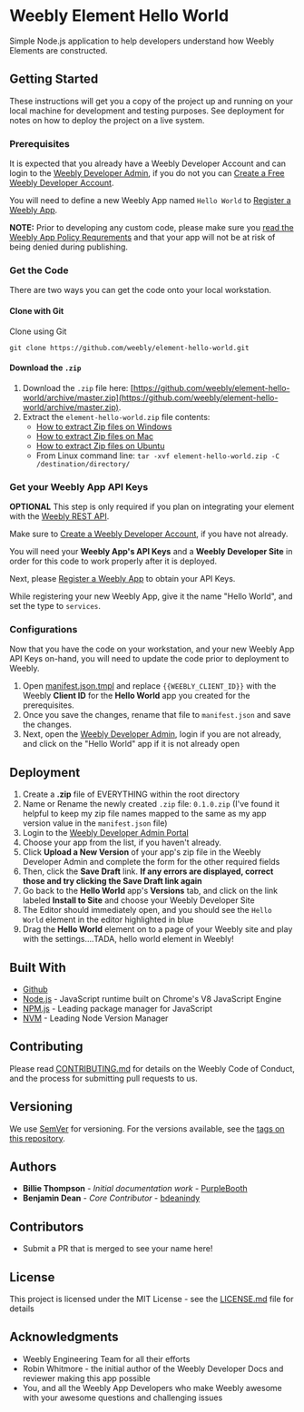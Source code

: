 # Weebly Element Hello World 

Simple Node.js application to help developers understand how Weebly Elements are constructed.

## Getting Started

These instructions will get you a copy of the project up and running on your local machine for development and testing purposes.
See deployment for notes on how to deploy the project on a live system.

### Prerequisites

It is expected that you already have a Weebly Developer Account and can login to the [Weebly Developer Admin](https://www.weebly.com/developer-admin/), if you do not you can [Create a Free Weebly Developer Account](https://dev.weebly.com/create-a-developer-account.html).

You will need to define a new Weebly App named `Hello World` to [Register a Weebly App](https://dev.weebly.com/register-your-app.html).

**NOTE:** Prior to developing any custom code, please make sure you [read the Weebly App Policy Requrements](https://dev.weebly.com/app-policy-requirements.html) and that your app will not be at risk of being denied during publishing.

### Get the Code

There are two ways you can get the code onto your local workstation.

#### Clone with Git

Clone using Git

```
git clone https://github.com/weebly/element-hello-world.git
```

#### Download the `.zip`

1. Download the `.zip` file here: [https://github.com/weebly/element-hello-world/archive/master.zip](https://github.com/weebly/element-hello-world/archive/master.zip).
2. Extract the `element-hello-world.zip` file contents:
    * [How to extract Zip files on Windows](https://support.microsoft.com/en-us/help/14200/windows-compress-uncompress-zip-files)
    * [How to extract Zip files on Mac](https://support.apple.com/kb/PH25411?locale=en_US)
    * [How to extract Zip files on Ubuntu](https://askubuntu.com/questions/86849/how-to-unzip-a-zip-file-from-the-terminal)
    * From Linux command line: `tar -xvf element-hello-world.zip -C /destination/directory/`

### Get your Weebly App API Keys

**OPTIONAL** This step is only required if you plan on integrating your element with the [Weebly REST API](https://dev.weebly.com/about-rest-apis.html).

Make sure to [Create a Weebly Developer Account](https://dev.weebly.com/create-a-developer-account.html), if you have not already.

You will need your **Weebly App's API Keys** and a **Weebly Developer Site** in order for this code to work properly after it is deployed.

Next, please [Register a Weebly App](https://dev.weebly.com/register-your-app.html) to obtain your API Keys.

While registering your new Weebly App, give it the name "Hello World", and set the type to `services`.

### Configurations

Now that you have the code on your workstation, and your new Weebly App API Keys on-hand, you will need to update the code prior to deployment to Weebly.

1. Open [manifest.json.tmpl](/manifest.json.tmpl) and replace `{{WEEBLY_CLIENT_ID}}` with the Weebly **Client ID** for the **Hello World** app you created for the prerequisites.
2. Once you save the changes, rename that file to `manifest.json` and save the changes.
3. Next, open the [Weebly Developer Admin](https://www.weebly.com/developer-admin), login if you are not already, and click on the "Hello World" app if it is not already open

## Deployment

1. Create a **.zip** file of EVERYTHING within the root directory
2. Name or Rename the newly created `.zip` file: `0.1.0.zip` (I've found it helpful to keep my zip file names mapped to the same as my app version value in the `manifest.json` file)
3. Login to the [Weebly Developer Admin Portal](https://www.weebly.com/developer-admin/)
4. Choose your app from the list, if you haven't already.
5. Click **Upload a New Version** of your app's zip file in the Weebly Developer Admin and complete the form for the other required fields
6. Then, click the **Save Draft** link. __If any errors are displayed, correct those and try clicking the **Save Draft** link again__
7. Go back to the **Hello World** app's **Versions** tab, and click on the link labeled **Install to Site** and choose your Weebly Developer Site
8. The Editor should immediately open, and you should see the `Hello World` element in the editor highlighted in blue
9. Drag the **Hello World** element on to a page of your Weebly site and play with the settings....TADA, hello world element in Weebly!

## Built With

* [Github](https://github.com)
* [Node.js](https://maven.apache.org/) - JavaScript runtime built on Chrome's V8 JavaScript Engine
* [NPM.js](https://npmjs.org) - Leading package manager for JavaScript
* [NVM](https://github.com/creationix/nvm) - Leading Node Version Manager

## Contributing

Please read [CONTRIBUTING.md](CONTRIBUTING.md) for details on the Weebly Code of Conduct, and the process for submitting pull requests to us.

## Versioning

We use [SemVer](http://semver.org/) for versioning. For the versions available, see the [tags on this repository](https://github.com/your/project/tags). 

## Authors

* **Billie Thompson** - *Initial documentation work* - [PurpleBooth](https://github.com/PurpleBooth)
* **Benjamin Dean** - *Core Contributor* - [bdeanindy](https://github.com/bdeanindy)

## Contributors

* Submit a PR that is merged to see your name here!

## License

This project is licensed under the MIT License - see the [LICENSE.md](LICENSE.md) file for details

## Acknowledgments

* Weebly Engineering Team for all their efforts
* Robin Whitmore - the initial author of the Weebly Developer Docs and reviewer making this app possible
* You, and all the Weebly App Developers who make Weebly awesome with your awesome questions and challenging issues
